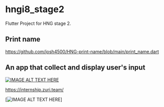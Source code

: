 # hngi8_stage2

Flutter Project for HNG stage 2.

## Print name
https://github.com/josh4500/HNG-print-name/blob/main/print_name.dart
## An app that collect and display user's input

[![IMAGE ALT TEXT HERE](https://internship.zuri.team/static/media/logo.36d2d48a.svg)](https://internship.zuri.team/)

https://internship.zuri.team/

[![IMAGE ALT TEXT HERE](https://j.gifs.com/36yypR.gif)]
